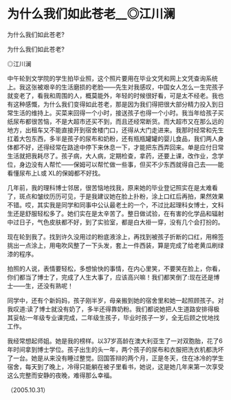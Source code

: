 # 为什么我们如此苍老__◎江川澜

为什么我们如此苍老?

为什么我们如此苍老?

◎江川澜

中午轮到文学院的学生拍毕业照，这个照片要用在毕业文凭和网上文凭查询系统上。我这张被艰辛的生活磨损的老脸——先生对我感叹，中国女人怎么一生完孩子就变老了，看我和周围的人，概莫能外，年轻的时候很好看，可是太不经老。我也有这种感慨，为什么我们变得如此苍老，那是因为我们得把很大部分精力投入到日常生活的维持上。买菜来回得一个小时，接送孩子也得一个小时。我当年给孩子买纸尿布都很苦恼，不是大超市还买不到，而且还经常断货。而大超市又在那么远的地方，出租车又不能直接开到宿舍楼门口，还得从大门走进来。我那时经常和先生扛着大包东西，多半是孩子的尿布和奶粉，还有瓶瓶罐罐的婴儿食品，我们两人身体都不好，还得经常在路途中停下来休息一下，才能把东西弄回来。单是应付日常生活就把我耗尽了。孩子病，大人病，定期检查，拿药，还要上课，改作业，念学位，身边没有人帮忙——保姆可以帮忙做一些事，但买不少东西就得自己去——能看懂尿布上L或 XL的保姆都不好找。

几年前，我的理科博士邻居，很苦恼地找我，原来她的毕业登记照实在是太难看了，斑点和皱纹历历可见，于是我建议她在脸上扑粉，涂上口红后再拍，果然效果不错。哎，其实我是同学和同事中公认最老土的一个，不过比起理科女博士，文科生还是舒服轻松多了。她们实在是太辛苦了。整日做试验，在有害的化学品和辐射中过日子，气色皮肤都不好，到了实验室，都是白大褂一穿，没有几个会打扮的。

现在轮到我了。找到许久没用过的粉底液涂上，再找到被孩子折断的口红，用棉签挑出一点涂上，用电吹风整了一下头发，套上一件西装，算是完成了给老黄瓜刷绿漆的程序。

拍照的人说，表情要轻松，多想愉快的事情，在内心里笑，不要笑在脸上，你看，你们都当了博士了，完成了人生大事了，应该高兴嘛！我们都笑倒了:现在还是博士——生，还没有熟呢！

同学中，还有个新妈妈，孩子刚半岁，母亲搬到她的宿舍里和她一起照顾孩子。对我叹道:读了博士就没有奶了，多半还得靠奶粉。我们都说她把人生道路安排得极其妥帖:一年级专业课完成，二年级生孩子，毕业时孩子一岁，全无后顾之忧地找工作。

我经常想起师姐。她是我的榜样。以37岁高龄在澳大利亚生了一对双胞胎，花了6年时间拿到博士学位。孩子出生的头一年，两个孩子的尿布和衣服把洗衣机都洗坏了一台。她是从来没有睡过整觉。回国答辩的两个月，正是冬天，住在冰冷的学生宿舍，每天到了晚上，冷得只能躺在被子里看书，她说，这是她几年来第一次享受这么完整而安静的夜晚，难得那么幸福。

（2005.10.31）